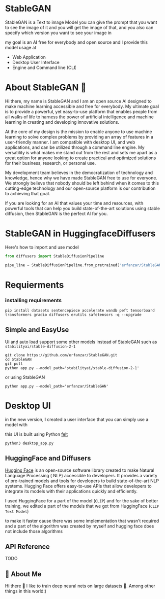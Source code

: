 # StableGAN

StableGAN is a Text to image Model you can give the prompt that you want to see the image of it and you will get the
image of that, and you also can specify which version you want to see your image in

my goal is an AI free for everybody and open source
and I provide this model usage at

- Web Application
- Desktop User Interface
- Engine and Command line (CLI)

# About StableGAN 👋

Hi there, my name is StableGAN and I am an open source AI designed to make machine learning accessible and free for
everybody. My ultimate goal is to provide a powerful, yet easy-to-use platform that enables people from all walks of
life to harness the power of artificial intelligence and machine learning in creating and developing innovative
solutions.

At the core of my design is the mission to enable anyone to use machine learning to solve complex problems by providing
an array of features in a user-friendly manner. I am compatible with desktop UI, and web applications, and can be utilized
through a command line engine. My versatility is what makes me stand out from the rest and sets me apart as a great
option for anyone looking to create practical and optimized solutions for their business, research, or personal use.

My development team believes in the democratization of technology and knowledge, hence why we have made StableGAN
free to use for everyone. We strongly believe that nobody should be left behind when it comes to this cutting-edge
technology and our open-source platform is our contribution to achieving that goal.

If you are looking for an AI that values your time and resources, with powerful tools that can help you build
state-of-the-art solutions using stable diffusion, then StableGAN is the perfect AI for you.

# StableGAN in HuggingfaceDiffusers

Here's how to import and use model

```python
from diffusers import StableDiffusionPipeline

pipe_line = StableDiffusionPipeline.from_pretrained('erfanzar/StableGAN')
```

# Requierments 

### installing requirements

```shell
pip install datasets sentencepiece accelerate wandb peft tensorboard transformers gradio diffusers erutils safetensors -q --upgrade
```

## Simple and EasyUse
Ui and auto load support some other models instead of StableGAN such as `stabilityai/stable-diffusion-2-1`

```shell
git clone https://github.com/erfanzar/StableGAN.git
cd StableGAN
git pull
python app.py --model_path='stabilityai/stable-diffusion-2-1'
```

or using StableGAN
```shell
python app.py --model_path='erfanzar/StableGAN'
```

# Desktop UI

in the new version, I created a user interface that you can simply use a model with

this UI is built using Python [felt](https://flet.dev/)

```shell
python3 desktop_app.py
```

## HuggingFace and Diffusers

[Hugging Face](https://huggingface.co/) is an open-source software library created to make Natural Language Processing (
NLP) accessible to
developers. It provides a variety of pre-trained models and tools for developers to build state-of-the-art NLP systems.
Hugging Face offers easy-to-use APIs that allow developers to integrate its models with their applications quickly and
efficiently.

I used HuggingFace for a part of the model (`CLIP`)
and for the sake of better training, we edited a part of the models that we got from HuggingFace (`CLIP Text Model`)

to make it faster cause there was some implementation that wasn't required and a part of the algorithm was created by myself
and hugging face does not include those algorithms
## API Reference

TODO

## 🚀 About Me

Hi there 👋 I like to train deep neural nets on large datasets 🧠. Among other things in this world:)
